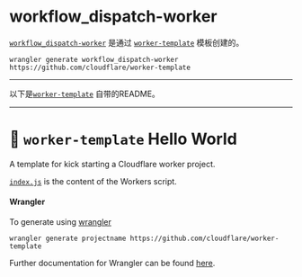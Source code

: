 # workflow_dispatch-worker

[`workflow_dispatch-worker`](https://github.com/dnasdw/workflow_dispatch-worker) 是通过 [`worker-template`](https://github.com/cloudflare/worker-template) 模板创建的。

```
wrangler generate workflow_dispatch-worker https://github.com/cloudflare/worker-template
```

---

以下是[`worker-template`](https://github.com/cloudflare/worker-template) 自带的README。

---

# 👷 `worker-template` Hello World

A template for kick starting a Cloudflare worker project.

[`index.js`](https://github.com/cloudflare/worker-template/blob/master/index.js) is the content of the Workers script.

#### Wrangler

To generate using [wrangler](https://github.com/cloudflare/wrangler)

```
wrangler generate projectname https://github.com/cloudflare/worker-template
```

Further documentation for Wrangler can be found [here](https://developers.cloudflare.com/workers/tooling/wrangler).
